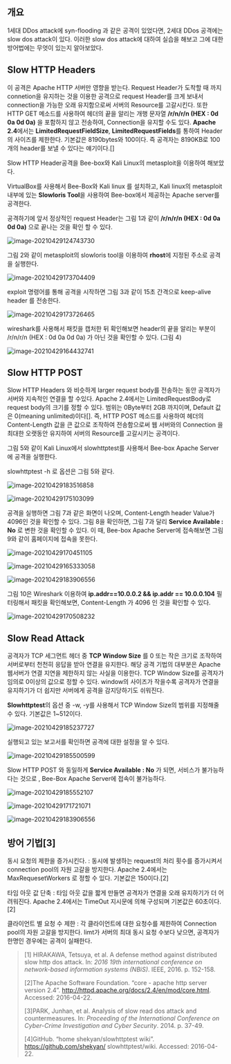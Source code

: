 ## 개요

1세대 DDos attack에 syn-flooding 과 같은 공격이 있었다면, 2세대 DDos 공격에는 slow dos attack이 있다. 이러한 slow dos attack에 대하여 실습을 해보고 그에 대한 방어법에는 무엇이 있는지 알아보았다. 





## Slow HTTP Headers

이 공격은 Apache HTTP 서버만 영향을 받는다. Request Header가 도착할 때 까지 connetion을 유지하는 것을 이용한 공격으로  request Header를 크게 보내서 connection을 가능한 오래 유지함으로써 서버의 Resource를 고갈시킨다. 또한 HTTP GET 메소드를 사용하여 헤더의 끝을 알리는 개행 문자열 **/r/n/r/n (HEX : 0d 0a 0d 0a)** 을 포함하지 않고 전송하여, Connection을 유지할 수도 있다. **Apache 2.4**에서는 **LimitedRequestFieldSize**, **LimitedRequestFields**를 통하여 Header의 사이즈를 제한한다. 기본값은 8190bytes와 100이다. 즉 공격자는 8190KB로 100개의 header를 보낼 수 있다는 얘기이다.[] 

Slow HTTP Header공격을 Bee-box와 Kali Linux의 metasploit을 이용하여 해보았다. 

VirtualBox를 사용해서 Bee-Box와 Kali linux 를 설치하고, Kali linux의 metasploit 내부에 있는 **Slowloris Tool**을 사용하여 Bee-box에서 제공하는 Apache server를 공격한다. 

공격하기에 앞서 정상적인 request Header는 그림 1과 같이 **/r/n/r/n (HEX : 0d 0a 0d 0a)** 으로 끝나는 것을 확인 할 수 있다. 

![image-20210429124743730](C:\Users\wkdwh\AppData\Roaming\Typora\typora-user-images\image-20210429124743730.png "그림 1")





그림 2와 같이 metasploit의 slowloris tool을 이용하여 **rhost**에 지정된 주소로 공격을 실행한다. 

![image-20210429173704409](C:\Users\wkdwh\AppData\Roaming\Typora\typora-user-images\image-20210429173704409.png "그림 2")

exploit 명령어를 통해 공격을 시작하면 그림 3과 같이 15초 간격으로 keep-alive header 를 전송한다. 

![image-20210429173726465](C:\Users\wkdwh\AppData\Roaming\Typora\typora-user-images\image-20210429173726465.png "그림 3")

wireshark를 사용해서 패킷을 캡처한 뒤 확인해보면 header의 끝을 알리는 부분이  /r/n/r/n (HEX : 0d 0a 0d 0a) 가 아닌 것을 확인할 수 있다. (그림 4)

![image-20210429164432741](C:\Users\wkdwh\AppData\Roaming\Typora\typora-user-images\image-20210429164432741.png "그림 4")



## Slow HTTP POST 

 Slow HTTP Headers 와 비슷하게 larger request body를 전송하는 동안 공격자가 서버와 지속적인 연결을 할 수있다.  Apache 2.4에서는 LimitedRequestBody로 request body의 크기를 정할 수 있다. 범위는 0Byte부터 2GB 까지이며, Default 값은 0(meaning unlimited)이다[]. 즉, HTTP POST 메소드를 사용하여 헤더의 Content-Length 값을 큰 값으로 조작하여 전송함으로써 웹 서버와의 Connection 을 최대한 오랫동안 유지하여 서버의 Resource를 고갈시키는 공격이다. 



그림 5와 같이 Kali Linux에서 slowhttptest를 사용해서 Bee-box Apache Server 에 공격을 실행한다.

slowhttptest -h 로 옵션은 그림 5와 같다.

![image-20210429183516858](C:\Users\wkdwh\AppData\Roaming\Typora\typora-user-images\image-20210429183516858.png "그림 5")



![image-20210429175103099](C:\Users\wkdwh\AppData\Roaming\Typora\typora-user-images\image-20210429175103099.png "그림 6")

공격을 실행하면 그림 7과 같은 화면이 나오며, Content-Length header Value가 4096인 것을 확인할 수 있다. 그림 8을 확인하면, 그림 7과 달리 **Service Available : No** 로 변한 것을 확인할 수 있다. 이 때, Bee-box Apache Server에 접속해보면 그림 9와 같이 홈페이지에 접속을 못한다. 

![image-20210429170451105](C:\Users\wkdwh\AppData\Roaming\Typora\typora-user-images\image-20210429170451105.png "그림 7")

![image-20210429165333058](C:\Users\wkdwh\AppData\Roaming\Typora\typora-user-images\image-20210429165333058.png "그림 8")

![image-20210429183906556](C:\Users\wkdwh\AppData\Roaming\Typora\typora-user-images\image-20210429183906556.png "그림 9")

그림 10은 Wireshark 이용하여 **ip.addr==10.0.0.2 && ip.addr == 10.0.0.104** 필터링해서 패킷을 확인해보면, Content-Length 가 4096 인 것을 확인할 수 있다. 

![image-20210429170508232](C:\Users\wkdwh\AppData\Roaming\Typora\typora-user-images\image-20210429170508232.png "그림 10")



## Slow Read Attack 

공격자가 TCP 세그먼트 헤더 중 **TCP Window Size** 를 0 또는 작은 크기로 조작하여 서버로부터 천천히 응답을 받아 연결을 유지한다. 해당 공격 기법의 대부분은 Apache 웹서버가 연결 지연을 제한하지 않는 사실을 이용한다. TCP Window Size를 공격자가 임의로 0이상의 값으로 정할 수 있다.  window의 사이즈가 작을수록 공격자가 연결을 유지하기가 더 쉽지만 서버에게 공격을 감지당하기도 쉬워진다. 

**Slowhttptest**의 옵션 중 -w, -y를 사용해서 TCP Window Size의 범위를 지정해줄 수 있다. 기본값은 1~512이다. 

![image-20210429185237727](C:\Users\wkdwh\AppData\Roaming\Typora\typora-user-images\image-20210429185237727.png "그림 11")

실행되고 있는 보고서를 확인하면 공격에 대한 설정을 알 수 있다. 

![image-20210429185500599](C:\Users\wkdwh\AppData\Roaming\Typora\typora-user-images\image-20210429185500599.png "그림 12")

Slow HTTP POST 와 동일하게 **Service Available : No** 가 되면, 서비스가 불가능하다는 것으로 , Bee-Box Apache Server에 접속이 불가능하다. 

![image-20210429185552107](C:\Users\wkdwh\AppData\Roaming\Typora\typora-user-images\image-20210429185552107.png "그림 12")



![image-20210429171721071](C:\Users\wkdwh\AppData\Roaming\Typora\typora-user-images\image-20210429171721071.png "그림 13 : 공격 패킷의 TCP window Size")

![image-20210429183906556](C:\Users\wkdwh\AppData\Roaming\Typora\typora-user-images\image-20210429183906556.png "그림 14")



## 방어 기법[3]

동시 요청의 제한을 증가시킨다. :  동시에 발생하는 request의 처리 횟수를 증가시켜서 connection pool의 자원 고갈을 방지한다.  Apache 2.4에서는 MaxRequesetWorkers 로 정할 수 있다. 기본값은 150이다.[2]

타임 아웃 값 단축 : 타임 아웃 값을 짧게 만들면 공격자가 연결을 오래 유지하기가  더 어려워진다. Apache 2.4에서는 TimeOut 지시문에 의해 구성되며 기본값은 60초이다.[2]

클라이언트 별 요청 수 제한 : 각 클라이언트에 대한 요청수를 제한하여 Connection pool의 자원 고갈을 방지한다.   limt가 서버의 최대 동시 요청 수보다 낮으면, 공격자가 한명인 경우에는 공격이 실패한다. 







> [1] HIRAKAWA, Tetsuya, et al. A defense method against distributed slow http dos attack. In: *2016 19th international conference on network-based information systems (NBiS)*. IEEE, 2016. p. 152-158.
>
> [2]The Apache Software Foundation. “core - apache http server version 2.4”. http://httpd.apache.org/docs/2.4/en/mod/core.html. Accessed: 2016-04-22.
>
> [3]PARK, Junhan, et al. Analysis of slow read dos attack and countermeasures. In: *Proceeding of the International Conference on Cyber-Crime Investigation and Cyber Security*. 2014. p. 37-49.
>
> [4]GitHub. “home shekyan/slowhttptest wiki”. https://github.com/shekyan/ slowhttptest/wiki. Accessed: 2016-04-22.
>
> 




